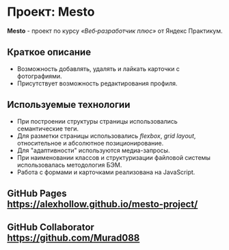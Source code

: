 # Проект: Mesto

**Mesto** - проект по курсу *«Веб‑разработчик плюс»* от Яндекс Практикум.

## Краткое описание

- Возможность добавлять, удалять и лайкать карточки с фотографиями.
- Присутствует возможность редактирования профиля.

## Используемые технологии
- При построении структуры страницы использовались семантические теги.
- Для разметки страницы использовались *flexbox*, *grid layout*, относительное и абсолютное позиционирование.
- Для "адаптивности" используются медиа-запросы.
- При наименовании классов и структуризации файловой системы использовалась методология БЭМ.
- Работа с формами и карточками реализована на JavaScript.

## GitHub Pages https://alexhollow.github.io/mesto-project/

## GitHub Collaborator https://github.com/Murad088
